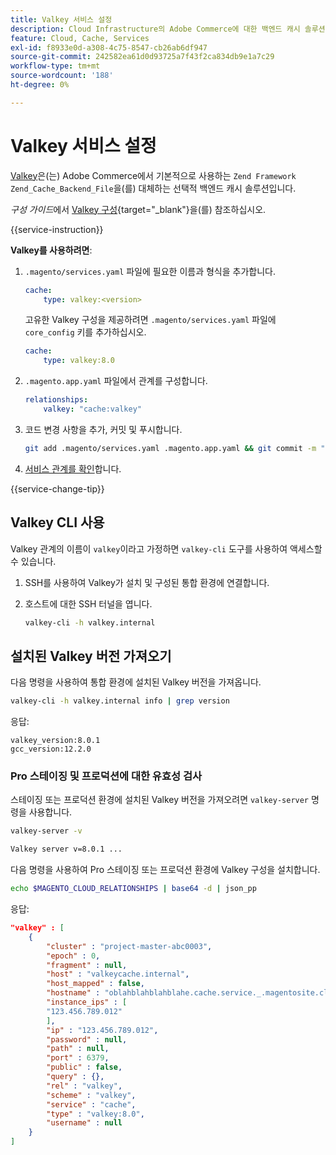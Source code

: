 ```yaml
---
title: Valkey 서비스 설정
description: Cloud Infrastructure의 Adobe Commerce에 대한 백엔드 캐시 솔루션인 Valkey를 설정하고 최적화하는 방법에 대해 알아봅니다.
feature: Cloud, Cache, Services
exl-id: f8933e0d-a308-4c75-8547-cb26ab6df947
source-git-commit: 242582ea61d0d93725a7f43f2ca834db9e1a7c29
workflow-type: tm+mt
source-wordcount: '188'
ht-degree: 0%

---
```


# Valkey 서비스 설정

[Valkey](https://valkey.io)은(는) Adobe Commerce에서 기본적으로 사용하는 `Zend Framework Zend_Cache_Backend_File`을(를) 대체하는 선택적 백엔드 캐시 솔루션입니다.

_구성 가이드_&#x200B;에서 [Valkey 구성](https://experienceleague.adobe.com/docs/commerce-operations/configuration-guide/cache/valkey/config-valkey.html){target="_blank"}을(를) 참조하십시오.

{{service-instruction}}

**Valkey를 사용하려면**:

1. `.magento/services.yaml` 파일에 필요한 이름과 형식을 추가합니다.

   ```yaml
   cache:
       type: valkey:<version>
   ```

   고유한 Valkey 구성을 제공하려면 `.magento/services.yaml` 파일에 `core_config` 키를 추가하십시오.

   ```yaml
   cache:
       type: valkey:8.0
   ```

1. `.magento.app.yaml` 파일에서 관계를 구성합니다.

   ```yaml
   relationships:
       valkey: "cache:valkey"
   ```

1. 코드 변경 사항을 추가, 커밋 및 푸시합니다.

   ```bash
   git add .magento/services.yaml .magento.app.yaml && git commit -m "Enable valkey service" && git push origin <branch-name>
   ```

1. [서비스 관계를 확인](services-yaml.md#service-relationships)합니다.

{{service-change-tip}}

## Valkey CLI 사용

Valkey 관계의 이름이 `valkey`이라고 가정하면 `valkey-cli` 도구를 사용하여 액세스할 수 있습니다.

1. SSH를 사용하여 Valkey가 설치 및 구성된 통합 환경에 연결합니다.

1. 호스트에 대한 SSH 터널을 엽니다.

   ```bash
   valkey-cli -h valkey.internal
   ```

## 설치된 Valkey 버전 가져오기

다음 명령을 사용하여 통합 환경에 설치된 Valkey 버전을 가져옵니다.

```bash
valkey-cli -h valkey.internal info | grep version
```

응답:

```
valkey_version:8.0.1
gcc_version:12.2.0
```

### Pro 스테이징 및 프로덕션에 대한 유효성 검사

스테이징 또는 프로덕션 환경에 설치된 Valkey 버전을 가져오려면 `valkey-server` 명령을 사용합니다.

```bash
valkey-server -v
```

```bash
Valkey server v=8.0.1 ...
```

다음 명령을 사용하여 Pro 스테이징 또는 프로덕션 환경에 Valkey 구성을 설치합니다.

```bash
echo $MAGENTO_CLOUD_RELATIONSHIPS | base64 -d | json_pp
```

응답:

```json
"valkey" : [
    {
        "cluster" : "project-master-abc0003",
        "epoch" : 0,
        "fragment" : null,
        "host" : "valkeycache.internal",
        "host_mapped" : false,
        "hostname" : "oblahblahblahblahe.cache.service._.magentosite.cloud",
        "instance_ips" : [
        "123.456.789.012"
        ],
        "ip" : "123.456.789.012",
        "password" : null,
        "path" : null,
        "port" : 6379,
        "public" : false,
        "query" : {},
        "rel" : "valkey",
        "scheme" : "valkey",
        "service" : "cache",
        "type" : "valkey:8.0",
        "username" : null
    }
]
```
